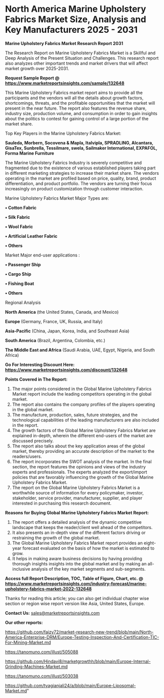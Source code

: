 # North America Marine Upholstery Fabrics Market Size, Analysis and Key Manufacturers 2025 - 2031

<strong>Marine Upholstery Fabrics Market Research Report 2031</strong>

The Research Report on Marine Upholstery Fabrics Market is a Skillful and Deep Analysis of the Present Situation and Challenges. This research report also analyzes other important trends and market drivers that will affect market growth over 2025-2031.

<strong>Request Sample Report @ <a href=https://www.marketreportsinsights.com/sample/132648>https://www.marketreportsinsights.com/sample/132648</a></strong>

This Marine Upholstery Fabrics market report aims to provide all the participants and the vendors will all the details about growth factors, shortcomings, threats, and the profitable opportunities that the market will present in the near future. The report also features the revenue share, industry size, production volume, and consumption in order to gain insights about the politics to contest for gaining control of a large portion of the market share.

Top Key Players in the Marine Upholstery Fabrics Market:

<strong>Sauleda, Morbern, Socovena & Mapla, Italvipla, SPRADLING, Alcantara, GisaTex, Sunbrella, Tessilmare, swela, Sailmaker International, EXPAFOL, Forma Marine Furniture</strong>

The Marine Upholstery Fabrics Industry is severely competitive and fragmented due to the existence of various established players taking part in different marketing strategies to increase their market share. The vendors operating in the market are profiled based on price, quality, brand, product differentiation, and product portfolio. The vendors are turning their focus increasingly on product customization through customer interaction.

Marine Upholstery Fabrics Market Major Types are:

<strong>• Cotton Fabric

• Silk Fabric

• Wool Fabric

• Artificial Leather Fabric

• Others</strong>

Market Major end-user applications :

<strong>• Passenger Ship

• Cargo Ship

• Fishing Boat

• Others</strong>

Regional Analysis

</u><strong><b>North America</b></strong> (the United States, Canada, and Mexico)

<strong><b>Europe </b></strong>(Germany, France, UK, Russia, and Italy)

<strong><b>Asia-Pacific</b></strong> (China, Japan, Korea, India, and Southeast Asia)

<strong><b>South America</b></strong> (Brazil, Argentina, Colombia, etc.)

<strong><b>The Middle East and Africa</b></strong> (Saudi Arabia, UAE, Egypt, Nigeria, and South Africa)

<strong>Go For Interesting Discount Here: <a href=https://www.marketreportsinsights.com/discount/132648>https://www.marketreportsinsights.com/discount/132648</a></strong>

<strong>Points Covered in The Report:</strong>
<ol>
  <li>The major points considered in the Global Marine Upholstery Fabrics Market report include the leading competitors operating in the global market.</li>
  <li>The report also contains the company profiles of the players operating in the global market.</li>
  <li>The manufacture, production, sales, future strategies, and the technological capabilities of the leading manufacturers are also included in the report.</li>
  <li>The growth factors of the Global Marine Upholstery Fabrics Market are explained in-depth, wherein the different end-users of the market are discussed precisely.</li>
  <li>The report also talks about the key application areas of the global market, thereby providing an accurate description of the market to the readers/users.</li>
  <li>The report incorporates the SWOT analysis of the market. In the final section, the report features the opinions and views of the industry experts and professionals. The experts analyzed the export/import policies that are favorably influencing the growth of the Global Marine Upholstery Fabrics Market.</li>
  <li>The report on the Global Marine Upholstery Fabrics Market is a worthwhile source of information for every policymaker, investor, stakeholder, service provider, manufacturer, supplier, and player interested in purchasing this research document.</li>
</ol>
<strong>Reasons for Buying Global Marine Upholstery Fabrics Market Report:</strong>

<ol>
  <li>The report offers a detailed analysis of the dynamic competitive landscape that keeps the reader/client well ahead of the competitors.</li>
  <li>It also presents an in-depth view of the different factors driving or restraining the growth of the global market.</li>
  <li>The Global Marine Upholstery Fabrics Market report provides an eight-year forecast evaluated on the basis of how the market is estimated to grow.</li>
  <li>It helps in making aware business decisions by having providing thorough insights insights into the global market and by making an all-inclusive analysis of the key market segments and sub-segments.</li>
</ol>
<strong>Access full Report Description, TOC, Table of Figure, Chart, etc. @ <a href=https://www.marketreportsinsights.com/industry-forecast/marine-upholstery-fabrics-market-2022-132648>https://www.marketreportsinsights.com/industry-forecast/marine-upholstery-fabrics-market-2022-132648</a></strong>


Thanks for reading this article; you can also get individual chapter wise section or region wise report version like Asia, United States, Europe.

<strong>Contact Us:</strong>
sales@marketreportsinsights.com

<strong>Our other reports:</strong>

<a href=https://github.com/faizy72/market-research-new-trend/blob/main/North-America-Enterprise-DRM/Europe-Testing-Inspection-And-Certification-TIC-For-Mining-Market.md>https://github.com/faizy72/market-research-new-trend/blob/main/North-America-Enterprise-DRM/Europe-Testing-Inspection-And-Certification-TIC-For-Mining-Market.md</a>

<a href=https://tanomuno.com/illust/505088>https://tanomuno.com/illust/505088</a>

<a href=https://github.com/Hindavi8/marketgrowthh/blob/main/Europe-Internal-Grinding-Machines-Market.md>https://github.com/Hindavi8/marketgrowthh/blob/main/Europe-Internal-Grinding-Machines-Market.md</a>

<a href=https://tanomuno.com/illust/503038>https://tanomuno.com/illust/503038</a>

<a href=https://github.com/tyagianjali24/a/blob/main/Europe-Liposomal-Market.md>https://github.com/tyagianjali24/a/blob/main/Europe-Liposomal-Market.md</a>"
